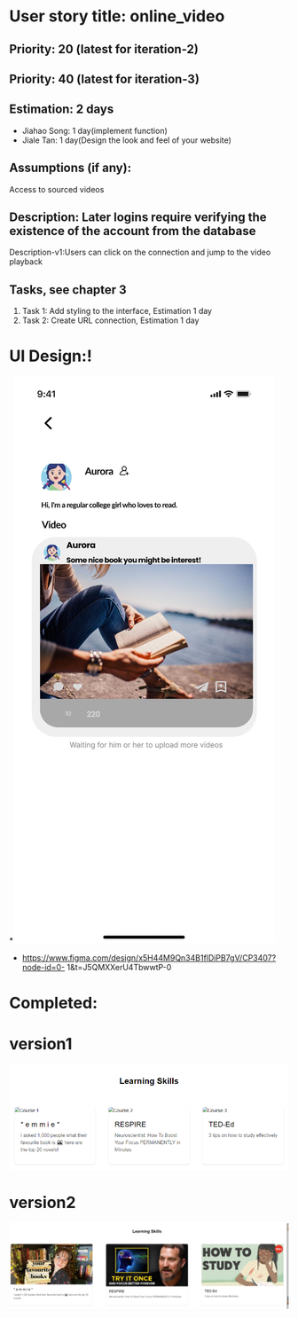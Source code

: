 # User story title: online_video
## Priority: 20 (latest for iteration-2)
## Priority: 40 (latest for iteration-3)


## Estimation: 2 days
* Jiahao Song: 1 day(implement function)
* Jiale Tan: 1 day(Design the look and feel of your website)

## Assumptions (if any):
Access to sourced videos


## Description: Later logins require verifying the existence of the account from the database
Description-v1:Users can click on the connection and jump to the video playback


## Tasks, see chapter 3
1. Task 1: Add styling to the interface, Estimation 1 day
2. Task 2: Create URL connection, Estimation 1 day


# UI Design:!
*![img_9.png](images/img_26.png)
* https://www.figma.com/design/x5H44M9Qn34B1flDiPB7gV/CP3407?node-id=0- 1&t=J5QMXXerU4TbwwtP-0


# Completed:
# version1
![img_10.png](images/img_27.png)
# version2 
![img_14.png](images/img_31.png)

